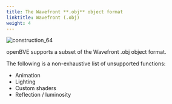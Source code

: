 ```yaml
---
title: The Wavefront **.obj** object format
linktitle: Wavefront (.obj)
weight: 4
---
```


![construction_64](/images/construction_64.png)

openBVE supports a subset of the Wavefront .obj object format. 

The following is a non-exhaustive list of unsupported functions:

- Animation
- Lighting
- Custom shaders
- Reflection / luminosity
